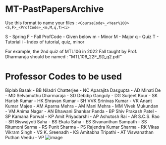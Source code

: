 # MT-PastPapersArchive

Use this format to name your files : ```<CourseCode>_<Year%100><S,F>_<ProfCode>_<m,M,q,T><i>```

S - Spring
F - Fall
ProfCode - Given below
m - Minor
M - Major
q - Quiz
T - Tutorial
i - Index of tutorial, quiz, minor

For example, the 2nd quiz of MTL106 in 2022 Fall taught by Prof. Dharmaraja should be named : "MTL106_22F_SD_q2.pdf"

# Professor Codes to be used

Biplab Basak - BB
Niladri Chatterjee - NC
Aparajita Dasgupta - AD
Minati De - MD
Selvamuthu Dharmaraja - SD
Debdip Ganguly - DG
Surjeet Kour - SK
Harish Kumar - HK
Shravan Kumar - SH
VVK Srinivas Kumar - VK
Anant Kumar Majee - AM
Aparna Mehra - AM
Mani Mehra - MM
Vivek Mukundan - VM
Anima Nagar - AN
Bhawani Shankar Panda - BP
Shiv Prakash Patel - SP
Kamana Porwal - KP
Amit Priyadarshi - AP
Ashutosh Rai - AR
S.C.S. Rao - SR
Biswajyoti Saha - BS
Ekata Saha - ES
Sivananthan Sampath - SS
Ritumoni Sarma - RS
Punit Sharma - PS
Rajendra Kumar Sharma - RK
Vikas Vikram Singh - VS
K. Sreenadh - KS
Amitabha Tripathi - AT
Viswanathan Puthan Veedu - VP
![image](https://github.com/MathSoc-IITD/MT-PastPapersArchive/assets/148934813/de47d5b8-576c-4ba8-bacb-be681b99401b)
